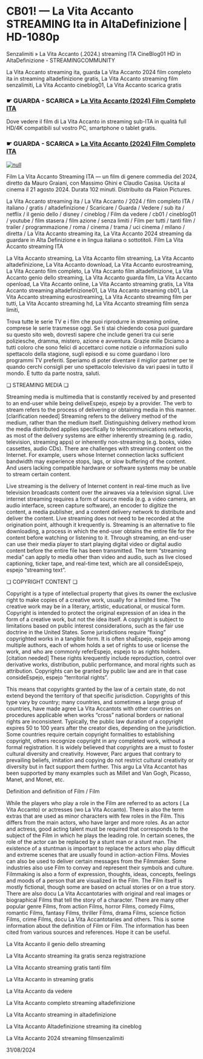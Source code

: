 # CB01! — La Vita Accanto STREAMING Ita in AltaDefinizione | HD-1080p



Senzalimiti » La Vita Accanto (.2024.) streaming ITA CineBlog01 HD in AltaDefinizione - STREAMINGCOMMUNITY

La Vita Accanto streaming ita, guarda La Vita Accanto 2024 film completo ita in streaming altadefinizione gratis, La Vita Accanto streaming film senzalimiti, La Vita Accanto cineblog01, La Vita Accanto scarica gratis

### ☛ GUARDA - SCARICA » [La Vita Accanto (2024) Film Completo ITA](https://popcornflix-hd.org/it/movie/1131684/la-vita-accanto.html)

Dove vedere il film di La Vita Accanto in streaming sub-ITA in qualità full HD/4K compatibili sul vostro PC, smartphone o tablet gratis.

### ☛ GUARDA - SCARICA » [La Vita Accanto (2024) Film Completo ITA](https://popcornflix-hd.org/it/movie/1131684/la-vita-accanto.html)


[![null](https://static.wixstatic.com/media/855a25_043b5abeb4ae4d35ac003198e7fe56ed~mv2.gif)](https://popcornflix-hd.org/it/movie/1131684/la-vita-accanto.html)


Film La Vita Accanto Streaming ITA — un film di genere commedia del 2024, diretto da Mauro Graiani, con Massimo Ghini e Claudio Casisa. Uscita al cinema il 21 agosto 2024. Durata 102 minuti. Distribuito da Plaion Pictures.

La Vita Accanto streaming ita / La Vita Accanto / 2024 / film completo ITA / italiano / gratis / altadefinizione / Scaricare / Guarda / Vedere / sub ita / netflix / il genio dello / disney / cineblog / Film da vedere / cb01 / cineblog01 / youtube / film stasera / film azione / senza limiti / Film per tutti / tanti film / trailer / programmazione / roma / cinema / trama / uci cinema / milano / diretta / La Vita Accanto streaming ita, La Vita Accanto 2024 streaming da guardare in Alta Definizione e in lingua italiana o sottotitoli. Film La Vita Accanto streaming ITA

La Vita Accanto streaming, La Vita Accanto film streaming, La Vita Accanto altadefinizione, La Vita Accanto download, La Vita Accanto eurostreaming, La Vita Accanto film completo, La Vita Accanto film altadefinizione, La Vita Accanto genio dello streaming, La Vita Accanto guarda film, La Vita Accanto openload, La Vita Accanto online, La Vita Accanto streaming gratis, La Vita Accanto streaming altadefinizione01, La Vita Accanto streaming cb01, La Vita Accanto streaming eurostreaming, La Vita Accanto streaming film per tutti, La Vita Accanto streaming hd, La Vita Accanto streaming film senza limiti,

Trova tutte le serie TV e i film che puoi riprodurre in streaming online, comprese le serie trasmesse oggi. Se ti stai chiedendo cosa puoi guardare su questo sito web, dovresti sapere che include generi tra cui serie poliziesche, dramma, mistero, azione e avventura. Grazie mille Diciamo a tutti coloro che sono felici di accettarci come notizie o informazioni sullo spettacolo della stagione, sugli episodi e su come guardano i loro programmi TV preferiti. Speriamo di poter diventare il miglior partner per te quando cerchi consigli per uno spettacolo televisivo da vari paesi in tutto il mondo. È tutto da parte nostra, saluti.

❏ STREAMING MEDIA ❏

Streaming media is multimedia that is constantly received by and presented to an end-user while being deliveEspejo, espejo by a provider. The verb to stream refers to the process of delivering or obtaining media in this manner.[clarification needed] Streaming refers to the delivery method of the medium, rather than the medium itself. Distinguishing delivery method krom the media distributed applies specifically to telecommunications networks, as most of the delivery systems are either inherently streaming (e.g. radio, television, streaming apps) or inherently non-streaming (e.g. books, video cassettes, audio CDs). There are challenges with streaming content on the Internet. For example, users whose Internet connection lacks sufficient bandwidth may experience stops, lags, or slow buffering of the content. And users lacking compatible hardware or software systems may be unable to stream certain content.

Live streaming is the delivery of Internet content in real-time much as live television broadcasts content over the airwaves via a television signal. Live internet streaming requires a form of source media (e.g. a video camera, an audio interface, screen capture software), an encoder to digitize the content, a media publisher, and a content delivery network to distribute and deliver the content. Live streaming does not need to be recorded at the origination point, although it krequently is. Streaming is an alternative to file downloading, a process in which the end-user obtains the entire file for the content before watching or listening to it. Through streaming, an end-user can use their media player to start playing digital video or digital audio content before the entire file has been transmitted. The term “streaming media” can apply to media other than video and audio, such as live closed captioning, ticker tape, and real-time text, which are all consideEspejo, espejo “streaming text”.

❏ COPYRIGHT CONTENT ❏

Copyright is a type of intellectual property that gives its owner the exclusive right to make copies of a creative work, usually for a limited time. The creative work may be in a literary, artistic, educational, or musical form. Copyright is intended to protect the original expression of an idea in the form of a creative work, but not the idea itself. A copyright is subject to limitations based on public interest considerations, such as the fair use doctrine in the United States. Some jurisdictions require “fixing” copyrighted works in a tangible form. It is often shaEspejo, espejo among multiple authors, each of whom holds a set of rights to use or license the work, and who are commonly referEspejo, espejo to as rights holders.[citation needed] These rights krequently include reproduction, control over derivative works, distribution, public performance, and moral rights such as attribution. Copyrights can be granted by public law and are in that case consideEspejo, espejo “territorial rights”.

This means that copyrights granted by the law of a certain state, do not extend beyond the territory of that specific jurisdiction. Copyrights of this type vary by country; many countries, and sometimes a large group of countries, have made agree La Vita Accantots with other countries on procedures applicable when works “cross” national borders or national rights are inconsistent. Typically, the public law duration of a copyright expires 50 to 100 years after the creator dies, depending on the jurisdiction. Some countries require certain copyright formalities to establishing copyright, others recognize copyright in any completed work, without a formal registration. It is widely believed that copyrights are a must to foster cultural diversity and creativity. However, Parc argues that contrary to prevailing beliefs, imitation and copying do not restrict cultural creativity or diversity but in fact support them further. This argu La Vita Accantot has been supported by many examples such as Millet and Van Gogh, Picasso, Manet, and Monet, etc.

Definition and definition of Film / Film

While the players who play a role in the Film are referred to as actors ( La Vita Accanto) or actresses (wo La Vita Accanto). There is also the term extras that are used as minor characters with few roles in the Film. This differs from the main actors, who have larger and more roles. As an actor and actress, good acting talent must be required that corresponds to the subject of the Film in which he plays the leading role. In certain scenes, the role of the actor can be replaced by a stunt man or a stunt man. The existence of a stuntman is important to replace the actors who play difficult and extreme scenes that are usually found in action-action Films. Movies can also be used to deliver certain messages from the Filmmaker. Some industries also use Film to convey and represent their symbols and culture. Filmmaking is also a form of expression, thoughts, ideas, concepts, feelings and moods of a person that are visualized in the Film. The Film itself is mostly fictional, though some are based on actual stories or on a true story. There are also docu La Vita Accantotaries with original and real images or biographical Films that tell the story of a character. There are many other popular genre Films, from action Films, horror Films, comedy Films, romantic Films, fantasy Films, thriller Films, drama Films, science fiction Films, crime Films, docu La Vita Accantotaries and others. This is some information about the definition of Film or Film. The information has been cited from various sources and references. Hope it can be useful.

La Vita Accanto il genio dello streaming

La Vita Accanto streaming ita gratis senza registrazione

La Vita Accanto streaming gratis tanti film

La Vita Accanto in streaming gratis

La Vita Accanto da vedere

La Vita Accanto completo streaming altadefinizione

La Vita Accanto streaming in altadefinizione

La Vita Accanto Altadefinizione streaming ita cineblog

La Vita Accanto 2024 streaming filmsenzalimiti

31/08/2024
